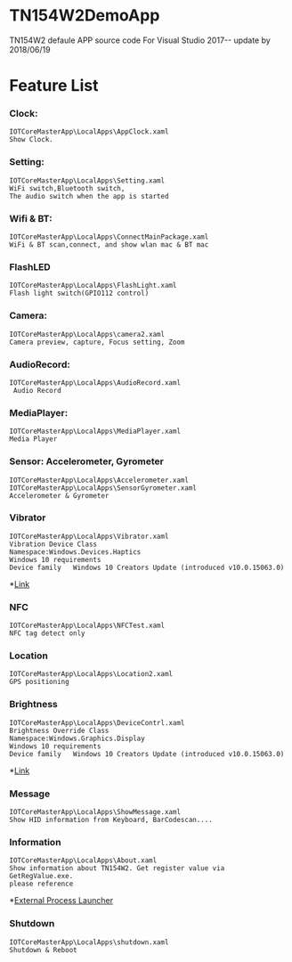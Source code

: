 # TN154W2DemoApp
TN154W2 defaule APP source code For Visual Studio 2017-- update by 2018/06/19

# Feature List
### Clock:
    IOTCoreMasterApp\LocalApps\AppClock.xaml
    Show Clock.

### Setting:
    IOTCoreMasterApp\LocalApps\Setting.xaml
    WiFi switch,Bluetooth switch,
    The audio switch when the app is started

### Wifi & BT:
    IOTCoreMasterApp\LocalApps\ConnectMainPackage.xaml
    WiFi & BT scan,connect, and show wlan mac & BT mac

### FlashLED
    IOTCoreMasterApp\LocalApps\FlashLight.xaml
    Flash light switch(GPIO112 control)

### Camera:
    IOTCoreMasterApp\LocalApps\camera2.xaml
    Camera preview, capture, Focus setting, Zoom 

### AudioRecord:
    IOTCoreMasterApp\LocalApps\AudioRecord.xaml
     Audio Record

### MediaPlayer:
    IOTCoreMasterApp\LocalApps\MediaPlayer.xaml
    Media Player

### Sensor: Accelerometer, Gyrometer
    IOTCoreMasterApp\LocalApps\Accelerometer.xaml
    IOTCoreMasterApp\LocalApps\SensorGyrometer.xaml
    Accelerometer & Gyrometer
    
### Vibrator
    IOTCoreMasterApp\LocalApps\Vibrator.xaml
    Vibration Device Class
    Namespace:Windows.Devices.Haptics
    Windows 10 requirements
    Device family	Windows 10 Creators Update (introduced v10.0.15063.0)
*[Link](https://docs.microsoft.com/en-us/uwp/api/windows.devices.haptics.vibrationdevice)
  
### NFC
    IOTCoreMasterApp\LocalApps\NFCTest.xaml
    NFC tag detect only
    
### Location
    IOTCoreMasterApp\LocalApps\Location2.xaml
    GPS positioning
    
### Brightness
    IOTCoreMasterApp\LocalApps\DeviceContrl.xaml
    Brightness Override Class
    Namespace:Windows.Graphics.Display
    Windows 10 requirements
    Device family	Windows 10 Creators Update (introduced v10.0.15063.0)
*[Link](https://docs.microsoft.com/en-us/uwp/api/windows.graphics.display.brightnessoverride)
    
### Message
    IOTCoreMasterApp\LocalApps\ShowMessage.xaml
    Show HID information from Keyboard, BarCodescan....
    
### Information
    IOTCoreMasterApp\LocalApps\About.xaml
    Show information about TN154W2. Get register value via GetRegValue.exe.
    please reference 
*[External Process Launcher](https://developer.microsoft.com/en-us/windows/iot/samples/externalprocesslauncher)
    
### Shutdown
    IOTCoreMasterApp\LocalApps\shutdown.xaml
    Shutdown & Reboot
    
